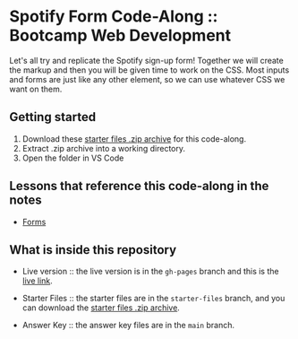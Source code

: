 # Spotify Form Code-Along :: Bootcamp Web Development
Let's all try and replicate the Spotify sign-up form! Together we will create the markup and then you will be given time to work on the CSS. Most inputs and forms are just like any other element, so we can use whatever CSS we want on them.

## Getting started
1. Download these [starter files .zip archive](https://github.com/HackerYou/codealong-boot-webdev-spotifyForm/archive/refs/heads/starter-files.zip) for this code-along.
2. Extract .zip archive into a working directory.
3. Open the folder in VS Code

## Lessons that reference this code-along in the notes

- [Forms](https://github.com/HackerYou/bootcamp-notes/blob/main/css/forms.md#spotify-sign-up-form-code-along)

## What is inside this repository

- Live version :: the live version is in the `gh-pages` branch and this is the [live link](https://hackeryou.github.io/codealong-boot-webdev-spotifyForm/).

- Starter Files :: the starter files are in the `starter-files` branch, and you can download the [starter files .zip archive](https://github.com/HackerYou/codealong-boot-webdev-spotifyForm/archive/refs/heads/starter-files.zip).

- Answer Key :: the answer key files are in the `main` branch.


